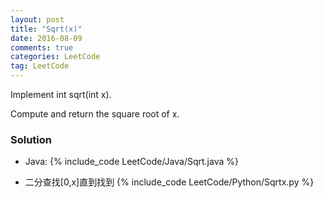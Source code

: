 ```yaml
---
layout: post
title: "Sqrt(x)"
date: 2016-08-09
comments: true
categories: LeetCode
tag: LeetCode
---
```



Implement int sqrt(int x).

Compute and return the square root of x.

<!--more-->
### Solution

* Java:
{% include_code LeetCode/Java/Sqrt.java %}

* 二分查找[0,x]直到找到
{% include_code LeetCode/Python/Sqrtx.py %}
